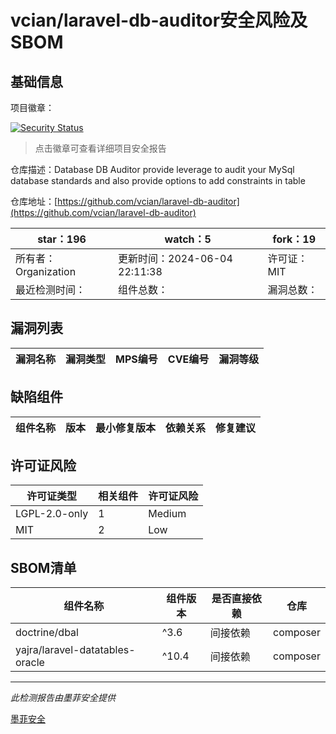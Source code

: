 # vcian/laravel-db-auditor安全风险及SBOM

## 基础信息

项目徽章：

[![Security Status](https://www.murphysec.com/platform3/v31/badge/1798065810917068800.svg)](https://www.murphysec.com/console/report/1797704116089704448/1798065810917068800)

> 点击徽章可查看详细项目安全报告

仓库描述：Database DB Auditor provide leverage to audit your MySql database standards and also provide options to add constraints in table

仓库地址：[https://github.com/vcian/laravel-db-auditor](https://github.com/vcian/laravel-db-auditor)

| star：196 | watch：5 | fork：19 |
| ----------- | -------------- | ------------ |
| 所有者：Organization | 更新时间：2024-06-04 22:11:38 | 许可证：MIT |
| 最近检测时间： | 组件总数： | 漏洞总数： |




## 漏洞列表

| 漏洞名称 | 漏洞类型 | MPS编号 | CVE编号 | 漏洞等级 |
| ------- | ------ | ------- | ------ | ----- |





## 缺陷组件

| 组件名称 | 版本 | 最小修复版本 | 依赖关系 | 修复建议 |
| -------- | ---- | ------------ | -------- | -------- |





## 许可证风险

| 许可证类型 | 相关组件 | 许可证风险 |
| ---------- | -------- | ---------- |
|LGPL-2.0-only|1|Medium|
|MIT|2|Low|




## SBOM清单

| 组件名称 | 组件版本 | 是否直接依赖 | 仓库 |
| -------- | -------- | ------------ | ---- |
|doctrine/dbal|^3.6|间接依赖|composer|
|yajra/laravel-datatables-oracle|^10.4|间接依赖|composer|


------

*此检测报告由墨菲安全提供*

[墨菲安全](www.murphysec.com)